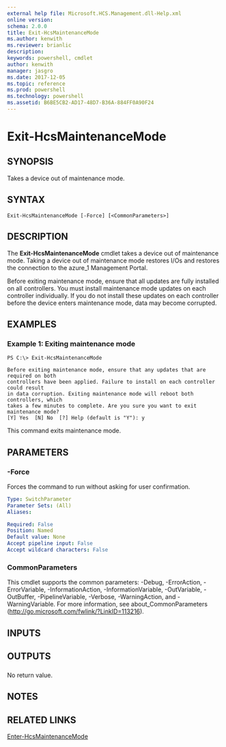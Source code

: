 ```yaml
---
external help file: Microsoft.HCS.Management.dll-Help.xml
online version: 
schema: 2.0.0
title: Exit-HcsMaintenanceMode
ms.author: kenwith
ms.reviewer: brianlic
description: 
keywords: powershell, cmdlet
author: kenwith
manager: jasgro
ms.date: 2017-12-05
ms.topic: reference
ms.prod: powershell
ms.technology: powershell
ms.assetid: B6BE5CB2-AD17-48D7-B36A-884FF0A90F24
---
```


# Exit-HcsMaintenanceMode

## SYNOPSIS
Takes a device out of maintenance mode.

## SYNTAX

```
Exit-HcsMaintenanceMode [-Force] [<CommonParameters>]
```

## DESCRIPTION
The **Exit-HcsMaintenanceMode** cmdlet takes a device out of maintenance mode.
Taking a device out of maintenance mode restores I/Os and restores the connection to the azure_1 Management Portal.

Before exiting maintenance mode, ensure that all updates are fully installed on all controllers.
You must install maintenance mode updates on each controller individually.
If you do not install these updates on each controller before the device enters maintenance mode, data may become corrupted.

## EXAMPLES

### Example 1: Exiting maintenance mode
```
PS C:\> Exit-HcsMaintenanceMode

Before exiting maintenance mode, ensure that any updates that are required on both 
controllers have been applied. Failure to install on each controller could result
in data corruption. Exiting maintenance mode will reboot both controllers, which 
takes a few minutes to complete. Are you sure you want to exit maintenance mode?
[Y] Yes  [N] No  [?] Help (default is "Y"): y
```

This command exits maintenance mode.

## PARAMETERS

### -Force
Forces the command to run without asking for user confirmation.

```yaml
Type: SwitchParameter
Parameter Sets: (All)
Aliases: 

Required: False
Position: Named
Default value: None
Accept pipeline input: False
Accept wildcard characters: False
```

### CommonParameters
This cmdlet supports the common parameters: -Debug, -ErrorAction, -ErrorVariable, -InformationAction, -InformationVariable, -OutVariable, -OutBuffer, -PipelineVariable, -Verbose, -WarningAction, and -WarningVariable. For more information, see about_CommonParameters (http://go.microsoft.com/fwlink/?LinkID=113216).

## INPUTS

## OUTPUTS

###  
No return value.

## NOTES

## RELATED LINKS

[Enter-HcsMaintenanceMode](./Enter-HcsMaintenanceMode.md)

